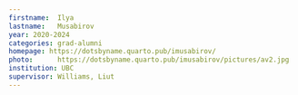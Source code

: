 ```yaml
---
firstname:  Ilya
lastname:   Musabirov
year: 2020-2024
categories: grad-alumni
homepage: https://dotsbyname.quarto.pub/imusabirov/
photo:      https://dotsbyname.quarto.pub/imusabirov/pictures/av2.jpg
institution: UBC
supervisor: Williams, Liut
---
```


